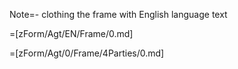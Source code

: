 Note=- clothing the frame with English language text

=[zForm/Agt/EN/Frame/0.md] 

=[zForm/Agt/0/Frame/4Parties/0.md]
